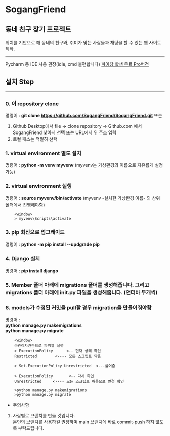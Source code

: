 # SogangFriend

## 동네 친구 찾기 프로젝트
위치를 기반으로 해 동네의 친구와, 취미가 맞는 사람들과 채팅을 할 수 있는 웹 사이트 제작. 

-------------------
Pycharm 등 IDE 사용 권장(idle, cmd 불편합니다)
[파이참 학생 무료 Pro버전](https://celebro.tistory.com/1)

## 설치 Step
--------------------
### 0. 이 repository clone
명령어 : __git clone https://github.com/SogangFriend/SogangFriend.git__
또는
1) Github Desktop에서 file -> clone repository -> Github.com 에서 SogangFriend 찾아서 선택 또는 URL에서 위 주소 입력
2) 로컬 패스는 적절히 선택

### 1. virtual environment 별도 설치
명령어 : __python -m venv myvenv__ (myvenv는 가상환경의 이름으로 자유롭게 설정 가능)
    

### 2. virtual environment 실행
명령어 : __source myvenv/bin/activate__ (myvenv -설치한 가상환경 이름- 의 상위 폴더에서 진행해야함)
        
        <window>
        > myvenv\Scripts\activate
        
### 3. pip 최신으로 업그레이드
명령어 : __python -m pip install --updgrade pip__

### 4. Django 설치
명령어 : __pip install django__

### 5. Member 폴더 아래에 migrations 폴더를 생성해줍니다. 그리고 migrations 폴더 아래에 __init__.py 파일을 생성해줍니다. (언더바 두개씩)

### 6. models가 수정된 커밋을 pull할 경우 migration을 만들어줘야함
명령어 : <br>__python manage.py makemigrations__<br>__python manage.py migrate__

        <window>
        ※관리자권한으로 파워쉘 실행
        > ExecutionPolicy      <-- 현재 상태 확인
        Restricted        <---- 모든 스크립트 막음

        > Set-ExecutionPolicy Unrestricted  <---풀어줌

        > ExecutionPolicy       <-- 다시 확인
        Unrestricted     <---- 모든 스크립트 허용으로 변경 확인

        >python manage.py makemigrations
        >python manage.py migrate
        
* 주의사항
1. 사람별로 브랜치를 만들 것입니다. <br>본인의 브랜치를 사용하길 권장하며 main 브랜치에 바로 commit-push 하지 않도록 부탁드립니다.<br>


